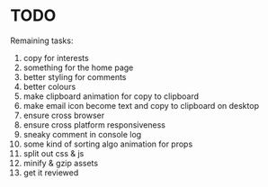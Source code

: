 # TODO
Remaining tasks:
1. copy for interests
1. something for the home page
1. better styling for comments
1. better colours
1. make clipboard animation for copy to clipboard
1. make email icon become text and copy to clipboard on desktop
1. ensure cross browser
1. ensure cross platform responsiveness
1. sneaky comment in console log
1. some kind of sorting algo animation for props
1. split out css & js
1. minify & gzip assets
1. get it reviewed

